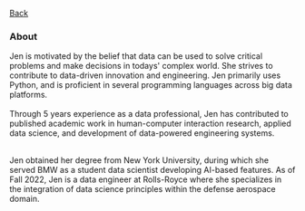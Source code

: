 [Back](https://zenjen-devs.github.io)

### About

<p align="left">
Jen is motivated by the belief that data can be used to solve critical problems and make decisions in todays' complex world. She strives to contribute to data-driven innovation and engineering. Jen primarily uses Python, and is proficient in several programming languages across big data platforms.
  <br>
  <br>
Through 5 years experience as a data professional, Jen has contributed to published academic work in human-computer interaction research, applied data science, and development of data-powered engineering systems.
<br>
  <br>
  
Jen obtained her degree from New York University, during which she served BMW as a student data scientist developing AI-based features. As of Fall 2022, Jen is a data engineer at Rolls-Royce where she specializes in the integration of data science principles within the defense aerospace domain.
  <br><br>






  

  </p>


